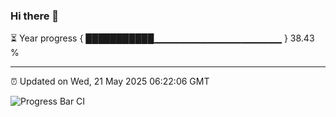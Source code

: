 ### Hi there 👋

⏳ Year progress { ███████████▁▁▁▁▁▁▁▁▁▁▁▁▁▁▁▁▁▁▁ } 38.43 %

---

⏰ Updated on Wed, 21 May 2025 06:22:06 GMT

![Progress Bar CI](https://github.com/liununu/liununu/workflows/Progress%20Bar%20CI/badge.svg)
